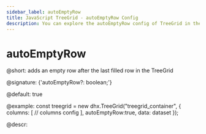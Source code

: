 ```yaml
---
sidebar_label: autoEmptyRow
title: JavaScript TreeGrid - autoEmptyRow Config 
description: You can explore the autoEmptyRow config of TreeGrid in the documentation of the DHTMLX JavaScript UI library. Browse developer guides and API reference, try out code examples and live demos, and download a free 30-day evaluation version of DHTMLX Suite 7.
---
```


# autoEmptyRow

@short: adds an empty row after the last filled row in the TreeGrid

@signature: {'autoEmptyRow?: boolean;'}

@default: true

@example:
const treegrid = new dhx.TreeGrid("treegrid_container", {
	columns: [
		// columns config
	],
	autoEmptyRow:true,
	data: dataset
});

@descr:
